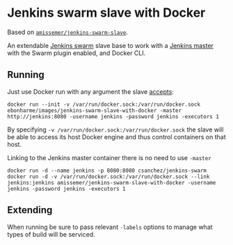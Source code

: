 # Jenkins swarm slave with Docker

Based on [`amissemer/jenkins-swarm-slave`](https://hub.docker.com/r/amissemer/jenkins-swarm-slave/).

An extendable [Jenkins swarm](https://wiki.jenkins-ci.org/display/JENKINS/Swarm+Plugin)
slave base to work with a [Jenkins master](https://hub.docker.com/r/amissemer/git-sync-jenkins/) with the Swarm plugin enabled, and Docker CLI.

## Running

Just use Docker run with any argument the slave
[accepts](https://wiki.jenkins-ci.org/display/JENKINS/Swarm+Plugin#SwarmPlugin-AvailableOptions):

    docker run --init -v /var/run/docker.sock:/var/run/docker.sock ebonharme/images/jenkins-swarm-slave-with-docker -master http://jenkins:8080 -username jenkins -password jenkins -executors 1

By specifying `-v /var/run/docker.sock:/var/run/docker.sock` the slave will be able to access its host Docker engine and thus control containers on that host.

Linking to the Jenkins master container there is no need to use `-master`

    docker run -d --name jenkins -p 8080:8080 csanchez/jenkins-swarm
    docker run -d -v /var/run/docker.sock:/var/run/docker.sock --link jenkins:jenkins amissemer/jenkins-swarm-slave-with-docker -username jenkins -password jenkins -executors 1

## Extending

When running be sure to pass relevant `-labels` options to manage what types of
build will be serviced.

